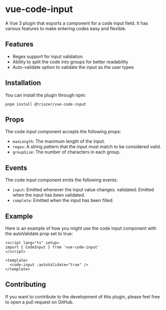 # vue-code-input

A Vue 3 plugin that exports a component for a code input field. It has various features to make entering codes easy and flexible.

## Features
- Regex support for input validation
- Ability to split the code into groups for better readability
- Auto-validate option to validate the input as the user types

## Installation
You can install the plugin through npm:

```shell
pnpm install @triozer/vue-code-input
```

## Props

The code input component accepts the following props:

- `maxLength`: The maximum length of the input.
- `regex`: A string pattern that the input must match to be considered valid.
- `groupSize`: The number of characters in each group.

## Events

The code input component emits the following events:

- `input`: Emitted whenever the input value changes.
validated: Emitted when the input has been validated.
- `complete`: Emitted when the input has been filled.

## Example
Here is an example of how you might use the code input component with the autoValidate prop set to true:

```vue
<script lang="ts" setup>
import { CodeInput } from 'vue-code-input'
</script>

<template>
  <code-input :autoValidate="true" />
</template>
```

## Contributing
If you want to contribute to the development of this plugin, please feel free to open a pull request on GitHub.